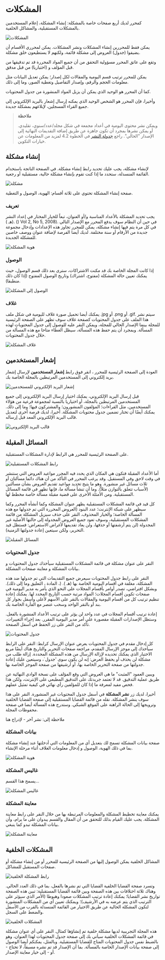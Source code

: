 # المشكلات

كمحرر لديك أربع صفحات خاصة بالمشكلة: إنشاء المشكلة، إعلام المستخدمين بالمشكلات المستقبلية، والمشاكل الخلفية.


![المشكلات](images/chapter7/editor_21.png)

يمكن فقط للمحررين إنشاء المشكلات ونشر المشكلات. يمكن لمحرري الأقسام أن يضيفوا (جدول) العروض إلى مشكلة قائمة، ولكنهم لا يستطيعون خلق مشكلة.

وتقع على عاتق المحرر مسؤولية التحقق من أن جميع المواد المحررة قد تم تدقيقها من قبل المؤلف و (اختياريا) من قبل مدقق.

يمكن للمحرر ترتيب قسم اليومية والمقالات لكل إصدار؛ يمكن تعديل البيانات مثل معلومات الحجم والرقم، وإصدار التفاصيل وتغطية الصور، وما إلى ذلك.

كما أن المحرر هو الوحيد الذي يمكن أن يزيل المواد المنشورة من جدول المحتويات.

وأخيرا، فإن المحرر هو الشخص الوحيد الذي يمكنه إرسال إشعار بالبريد الإلكتروني إلى جميع القراء المسجلين، لإبلاغهم بمشكلة جديدة.



> **ملاحظة**
> 
> ويمكن نشر محتوى اليومية في أعداد مجمعة في شكل مجلد/عدد/سنوي، تقليدي. أو يمكن نشرها بمجرد أن تكون جاهزة عن طريق إضافة التقديمات النهائية إلى الإصدار "الحالي". راجع [جدولة النشر](https://docs.pkp.sfu.ca/learning-ojs-2/en/step_four_management) في الخطوة 4.2 لمزيد من المعلومات عن خيارات التكوين.




## إنشاء مشكلة





لإنشاء مشكلة، يجب عليك تحديد رابط إنشاء مشكلة. في الصفحة الناتجة باستخدام القائمة المنسدلة، ستحدد ما إذا كنت تقوم بإنشاء مشكلة حالية، مستقبلية أو رجعية.

![مشكلة](images/chapter7/editor_issue_1.png)



صفحة إنشاء المشكلة تحتوي على ثلاثة أقسام: الهوية، الوصول و التغطية.




### تعريف








يجب تحديد المشكلة بالأعداد المناسبة و/أو العنوان، تبعاً للخيار المختار في إعداد النشر (هـ ). () Vol 2, No 5, 2008). في حين أن النظام سوف يدفع المحرر مع الإصدار التالي في كل مرة يتم فيها إنشاء مشكلة، يمكن للمحرر تجاوز هذه الإعدادات وإدخال مجموعة جديدة من الأرقام أو سنة مختلفة. لديك أيضا الفرصة لإضافة عنوان ووصف خاصين للمشكلة الجديدة.


![هوية المشكلة](images/chapter7/editor_issue_2.png)



### الوصول





إذا كانت المجلة الخاصة بك قد مكنت الاشتراكات، سترى بعد ذلك قسم الوصول، حيث يمكنك تعيين حالة المشكلة (مفتوح، اشتراك) وتاريخ الوصول المفتوح (إذا كان ذلك منطبقا).


![الوصول إلى المشكلة](images/chapter7/editor_issue_3.png)




### غلاف





يمكنك أيضا تحميل صورة غلاف لليومية في شكل ملف .jpg أو .png أو .gif. سيتم نشر هذا الملف على جدول المحتويات كصفحة غلاف سوف تظهر على الصفحة الرئيسية للمجلة بينما الإصدار الحالي للمجلة، ويمكن النقر عليه للوصول إلى جدول المحتويات لهذه المسألة. وبمجرد أن يتم حفظ هذه المسألة، سيظل الغطاء متاحا مع هذه المسألة من خلال جدول المحتويات.



![غلاف المشكلة](images/chapter7/editor_issue_4.png)













## إشعار المستخدمين





العودة إلى الصفحة الرئيسية للمحرر ، انقر فوق رابط **إشعار المستخدمين** لإرسال إشعار بريد إلكتروني إلى المستخدمين المرتبطين بالمجلة الخاصة بك.

![إشعار البريد الإلكتروني للمستخدمين](images/chapter7/editor_issue_5.png)


قبل إرسال البريد الإلكتروني، يمكنك اختيار إرسال البريد الإلكتروني إلى جميع المستخدمين المرتبطين بالمجلة، أو اختياريا بالنسبة لمجموعة فرعية من هؤلاء المستخدمين، مثل القراءات؛ المؤلفون المنشورون؛ والمشتركون فيها؛ وما إلى ذلك. يمكنك أيضًا أن تختار تضمين جدول محتويات المشكلة. أخيرا، لديك فرصة أخرى لتعديل قالب البريد الإلكتروني المعد قبل إرساله.


![قالب البريد الإلكتروني](images/chapter7/editor_issue_6.png)




## المسائل المقبلة



على الصفحة الرئيسية للمحرر هي الرابط لإدارة المشكلات المستقبلية.

![رابط المشكلات المستقبلية](images/chapter7/editor_issue_7.png)


أما الأعداد المقبلة فتكون هي المكان الذي يحدد فيه المحرر مواعيد العروض التي ستنشر في وقت لاحق وفي المستقبل. وقد يرغب المحرر في التأكد من أن هناك دائما مسألتان أو ثلاث مسائل غير منشورة. وهو ما يتيح تحديد مواعيد تقديم العروض بشأن مسألتين (لأسباب تتعلق بالتوازن مثلاً). وما أن تنشأ مسألة ما، فإنها تظهر في قائمة المسائل المستقبلية. ومن الأمثلة الأخرى على قضية مقبلة مسألة خاصة مخطط لها.

كل قيد في قائمة المشكلات المستقبلية يظهر عنوان المشكلة وكما أنشأه المحرر وكما سيظهر على شبكة الإنترنت؛ عدد البنود (العروض المحررة التي تم جدولها مع هذه المسألة الخاصة؛ والخيار المحذوف. النقر على حذف سيزيل المشكلة من قائمة المشكلات المستقبلية، وسوف تعود جميع العروض المجدولة إلى حالتها الأصلية غير المجدولة (لن يتم أرشفتها أو حذفها، ولن يعاد تقديمها لأغراض الاستعراض: فستظل قيد التحرير، ولكن سيتعين إعادة جدولتها الزمنية).


![المسائل المقبلة](images/chapter7/editor_issue_8.png)


### جدول المحتويات



النقر على عنوان مشكلة في قائمة المشكلات المستقبلية سيأخذك جدول المحتويات و بيانات المشكلة و معاينة صفحات المشكلة.

النقر على رابط جدول المحتويات سيعرض جميع التقديمات التي تم جدولها ضد هذه المشكلة، مغلفة في أقسام اليومية الخاصة بها (هـ ). (، المادة ، التعليق وما إلى ذلك). وبشكل افتراضي، تصدر أوامر بأقسام المجلات على النحو الذي يأمر به مدير اليومية في صفحات تكوين أقسام المجلات؛ المواد مرتبة حسب التاريخ المحدد لها. يمكنك إعادة تنظيم ترتيب كل من أقسام اليومية والمقالات بالنقر على الأسهم لأعلى وأسفل بجوار كل بند أو بالنقر الواحد وسحب عنصر مع الفأرة الخاصة بك.

إعادة ترتيب أقسام المجلات في عدد واحد لن يؤثر على ترتيب الأعداد المنشورة بالفعل. وستظل الإصدارات المقبلة مقصورة على أمر مدير اليومية المقرر. بعد إجراء التغييرات، تأكد من النقر على زر الحفظ في أسفل الصفحة.


![جدول المحتويات](images/chapter7/editor_issue_9.png)

كل إدخال مقدم في جدول المحتويات يعرض عنوان الإرسال كرابط: النقر على الرابط سيأخذك إلى موجز الإرسال المقدم، مراجعة صفحات التحرير والتاريخ هناك أيضًا مربع الاختيار الذي يمكنك تحديده لإزالة الإرسال من هذه المشكلة المحددة. إزالة طلب من مشكلة لن يحذف أو يحفظ العرض: إنه لن يكون سوى 'جدول`، وسيتعين عليك إعادة جدولتها من صفحة التحرير الخاصة بها، أو أرشيفها من صفحة الموجز الخاصة بها.

ويبين العمود "المثبت" ما هي العروض التي وقع المؤلف على نسخة الوادي النهائية عن طريق عملية التدقيق. قد لا تعتمد جريدتك على التدقيق المطبعي على الإنترنت، ولكن هذا فحص مفيد لمعرفة ما إذا كان للمؤلفين رأي نهائي في كيفية تمثيل عملهم.

أخيرا، لديك زر **نشر المشكلة** في أسفل جدول المحتويات غير المنشورة. النقر على هذا سوف ينشر المشكلة. نقله من قائمة القضايا المستقبلية إلى صفحة القضايا الخلفية وترويجها إلى الحالة الراهنة على الموقع الشبكي. وستدرج هذه المسألة أيضا في صفحة محفوظات المجلة.

ملاحظة إلى: نشر آخر - لإدراج هنا


### بيانات المشكلة



صفحة بيانات المشكلة تسمح لك بتعديل أي من المعلومات التي أدخلتها عند إنشاء مشكلة بما في ذلك الهوية، الوصول و إدخال معلومات الغلاف أثناء مرحلة الإنشاء.


![هوية المشكلة](images/chapter7/editor_issue_10.png)



### غاليس المشكلة

يسمح هذا القسم...

![غاليس المشكلة](images/chapter7/editor_issue_11.png)



### معاينة المشكلة



يمكنك معاينة تخطيط المشكلة والمعلومات المرتبطة بها من خلال النقر على رابط معاينة المشكلة. يجب عليك القيام بذلك للتحقق من أن المقال والقسم يبدوان على ما يرام، وأن بيانات المشكلة تبدو كما ينبغي.

![معاينة المشكلة](images/chapter7/editor_issue_12.png)





## المشكلات الخلفية



المشاكل الخلفية يمكن الوصول إليها من الصفحة الرئيسية للمحرر أو من إنشاء مشكلة أو صفحات المستقبل للمشاكل.

![رابط المشكلة الخلفية](images/chapter7/editor_issue_15.png)

وتسرد صفحة القضايا الخلفية القضايا التي تم نشرها بالفعل، بما في ذلك العدد الحالي. وهناك ثلاثة اختلافات بين هذه الصفحة وبين قائمة القضايا المستقبلية: تبين هذه الصفحة تواريخ نشر القضايا؛ يمكنك إعادة ترتيب المشكلات صعودا وهبوطا (الأمر الذي سيؤثر على الترتيب الذي يتم عرضه به في الأرشيف)؛ ويمكنك تعيين أي من المشكلات المنشورة لتكون المشكلة الحالية عن طريق الاختيار من القائمة المنسدلة بالقرب من الأسفل والضغط على السجل.


![المشكلات الخلفية](images/chapter7/editor_issue_16.png)

هذه المجلة التجريبية لديها مشكلة خلفية تم إنشاؤها كمثال. النقر على أي عنوان مشكلة في قائمة المشكلات الخلفية سيأتي بك إلى صفحة جدول المحتويات لهذا العنوان، وهو بالضبط نفس جدول المحتويات المتاح للقضايا المستقبلية. وبالمثل، يمكنكم أيضا الوصول إلى صفحة بيانات الإصدار الخاصة بالمسألة. بما أن الإصدار قد تم نشره مسبقاً، لا تحتاج - أو - إلى خيار معاينة الإصدار.